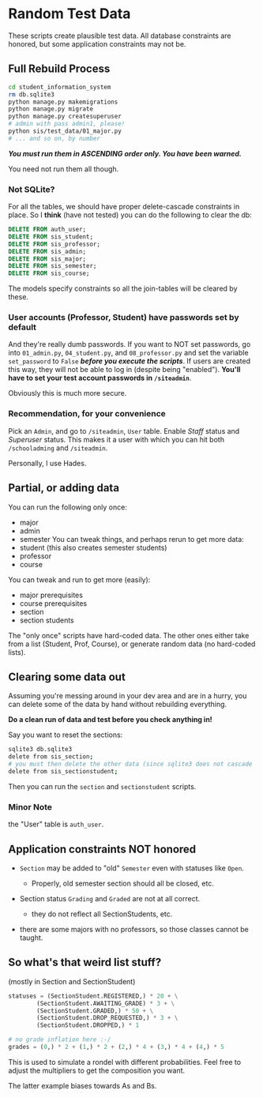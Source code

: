 # Random Test Data

These scripts create plausible test data. 
All database constraints are honored, but some application constraints may not be.

## Full Rebuild Process

```bash
cd student_information_system
rm db.sqlite3
python manage.py makemigrations
python manage.py migrate
python manage.py createsuperuser
# admin with pass admin1, please!
python sis/test_data/01_major.py
# ... and so on, by number
```

***You must run them in ASCENDING order only. You have been warned.***

You need not run them all though. 

### Not SQLite?

For all the tables, we should have proper delete-cascade constraints in place.
So I **think** (have not tested) you can do the following to clear the db:

```SQL
DELETE FROM auth_user;
DELETE FROM sis_student;
DELETE FROM sis_professor;
DELETE FROM sis_admin;
DELETE FROM sis_major;
DELETE FROM sis_semester;
DELETE FROM sis_course;
```

The models specify constraints so all the join-tables will be cleared by these.

### User accounts (Professor, Student) have passwords set by default

And they're really dumb passwords. If you want to NOT set passwords,
go into ```01_admin.py```, ```04_student.py```, and ```08_professor.py``` and
set the variable ```set_password``` to ```False``` ***before you execute the scripts***. If users are created this way,
they will not be able to log in (despite being "enabled"). **You'll have to set
your test account passwords in ```/siteadmin```**.

Obviously this is much more secure.

### Recommendation, for your convenience

Pick an ```Admin```, and go to ```/siteadmin```, ```User``` table. 
Enable *Staff* status and *Superuser* status. This makes it a user
with which you can hit both ```/schooladming``` and ```/siteadmin```.

Personally, I use Hades.

## Partial, or adding data

You can run the following only once:
* major
* admin
* semester 
You can tweak things, and perhaps rerun to get more data:
* student (this also creates semester students)
* professor
* course

You can tweak and run to get more (easily):
* major prerequisites
* course prerequisites
* section
* section students

The "only once" scripts have hard-coded data. The other ones either 
take from a list (Student, Prof, Course), or generate random data (no hard-coded lists).

## Clearing some data out

Assuming you're messing around in your dev area and are in a hurry, 
you can delete some of the data by hand without rebuilding everything.

**Do a clean run of data and test before you check anything in!**

Say you want to reset the sections:
```bash
sqlite3 db.sqlite3
delete from sis_section;
# you must then delete the other data (since sqlite3 does not cascade
delete from sis_sectionstudent;
```
Then you can run the ```section``` and ```sectionstudent``` scripts.

### Minor Note

the "User" table is ```auth_user```.

## Application constraints NOT honored
* ```Section``` may be added to "old" ```Semester``` even with statuses 
like ```Open```.
  * Properly, old semester section should all be closed, etc.
* Section status ```Grading``` and ```Graded``` are not at all correct.
  * they do not reflect all SectionStudents, etc.
    
* there are some majors with no professors, so those classes cannot be taught.

## So what's that weird list stuff?

(mostly in Section and SectionStudent)

```python
statuses = (SectionStudent.REGISTERED,) * 20 + \
        (SectionStudent.AWAITING_GRADE) * 3 + \
        (SectionStudent.GRADED,) * 50 + \
        (SectionStudent.DROP_REQUESTED,) * 3 + \
        (SectionStudent.DROPPED,) * 1

# no grade inflation here :-/
grades = (0,) * 2 + (1,) * 2 + (2,) * 4 + (3,) * 4 + (4,) * 5

```
This is used to simulate a rondel with different probabilities. Feel free to
adjust the multipliers to get the composition you want. 

The latter example biases towards As and Bs.

